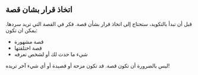 ## اتخاذ قرار بشان قصة

قبل أن تبدأ بالتكويد، ستحتاج إلى اتخاذ قرار بشأن قصة. فكر في القصة التي تريد سردها. يمكن ان تكون:

+ قصة مشهورة
+ قصة اختلقتها
+ شيء ما حدث لك أو لشخص تعرفه

ليس بالضرورة أن تكون قصة. قد تكون مزحة أو قصيدة أو أي شيء آخر تريده!